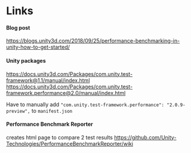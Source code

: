 

# Links

#### Blog post
https://blogs.unity3d.com/2018/09/25/performance-benchmarking-in-unity-how-to-get-started/

#### Unity packages
https://docs.unity3d.com/Packages/com.unity.test-framework@1.1/manual/index.html
https://docs.unity3d.com/Packages/com.unity.test-framework.performance@2.0/manual/index.html

Have to manually add `"com.unity.test-framework.performance": "2.0.9-preview",` to `manifest.json`


#### Performance Benchmark Reporter

creates html page to compare 2 test results
https://github.com/Unity-Technologies/PerformanceBenchmarkReporter/wiki